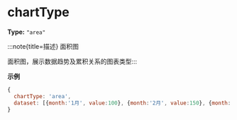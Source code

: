 # chartType

**Type:** `"area"`

:::note{title=描述}
面积图



面积图，展示数据趋势及累积关系的图表类型:::

**示例**
```js {2}
{
  chartType: 'area',
  dataset: [{month:'1月', value:100}, {month:'2月', value:150}, {month:'3月', value:120}],
}
```



